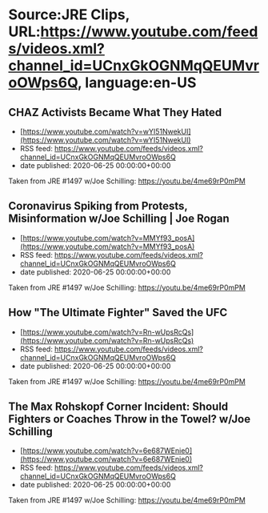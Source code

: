 # Source:JRE Clips, URL:https://www.youtube.com/feeds/videos.xml?channel_id=UCnxGkOGNMqQEUMvroOWps6Q, language:en-US

## CHAZ Activists Became What They Hated
 - [https://www.youtube.com/watch?v=wYI51NwekUI](https://www.youtube.com/watch?v=wYI51NwekUI)
 - RSS feed: https://www.youtube.com/feeds/videos.xml?channel_id=UCnxGkOGNMqQEUMvroOWps6Q
 - date published: 2020-06-25 00:00:00+00:00

Taken from JRE #1497 w/Joe Schilling: https://youtu.be/4me69rP0mPM

## Coronavirus Spiking from Protests, Misinformation w/Joe Schilling | Joe Rogan
 - [https://www.youtube.com/watch?v=MMYf93_posA](https://www.youtube.com/watch?v=MMYf93_posA)
 - RSS feed: https://www.youtube.com/feeds/videos.xml?channel_id=UCnxGkOGNMqQEUMvroOWps6Q
 - date published: 2020-06-25 00:00:00+00:00

Taken from JRE #1497 w/Joe Schilling:
https://youtu.be/4me69rP0mPM

## How "The Ultimate Fighter" Saved the UFC
 - [https://www.youtube.com/watch?v=Rn-wUpsRcQs](https://www.youtube.com/watch?v=Rn-wUpsRcQs)
 - RSS feed: https://www.youtube.com/feeds/videos.xml?channel_id=UCnxGkOGNMqQEUMvroOWps6Q
 - date published: 2020-06-25 00:00:00+00:00

Taken from JRE #1497 w/Joe Schilling: https://youtu.be/4me69rP0mPM

## The Max Rohskopf Corner Incident: Should Fighters or Coaches Throw in the Towel? w/Joe Schilling
 - [https://www.youtube.com/watch?v=6e687WEnie0](https://www.youtube.com/watch?v=6e687WEnie0)
 - RSS feed: https://www.youtube.com/feeds/videos.xml?channel_id=UCnxGkOGNMqQEUMvroOWps6Q
 - date published: 2020-06-25 00:00:00+00:00

Taken from JRE #1497 w/Joe Schilling:
https://youtu.be/4me69rP0mPM

